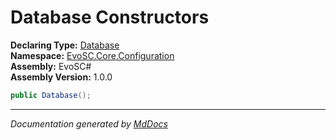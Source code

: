 ﻿<!--  
  <auto-generated>   
    The contents of this file were generated by a tool.  
    Changes to this file may be list if the file is regenerated  
  </auto-generated>   
-->

# Database Constructors

**Declaring Type:** [Database](../index.md)  
**Namespace:** [EvoSC.Core.Configuration](../../index.md)  
**Assembly:** EvoSC\#  
**Assembly Version:** 1.0.0

```csharp
public Database();
```
___

*Documentation generated by [MdDocs](https://github.com/ap0llo/mddocs)*
